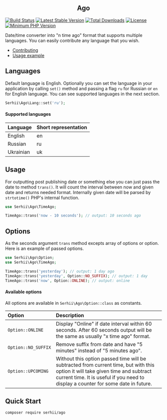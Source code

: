 <h2 align="center">Ago</h2>

[![Build Status](https://img.shields.io/endpoint.svg?url=https%3A%2F%2Factions-badge.atrox.dev%2FSerhiiCho%2Fago%2Fbadge&style=flat)](https://actions-badge.atrox.dev/SerhiiCho/ago/goto)
[![Latest Stable Version](https://poser.pugx.org/serhii/ago/v/stable)](https://packagist.org/packages/serhii/ago)
[![Total Downloads](https://poser.pugx.org/serhii/ago/downloads)](https://packagist.org/packages/serhii/ago)
[![License](https://poser.pugx.org/serhii/ago/license)](https://packagist.org/packages/serhii/ago)
<a href="https://php.net/" rel="nofollow"><img src="https://camo.githubusercontent.com/2b1ed18c21257b0a1e6b8568010e6e8f3636e6d5/68747470733a2f2f696d672e736869656c64732e696f2f62616467652f7068702d253345253344253230372e312d3838393242462e7376673f7374796c653d666c61742d737175617265" alt="Minimum PHP Version" data-canonical-src="https://img.shields.io/badge/php-%3E%3D%207.1-8892BF.svg" style="max-width:100%;"></a>

Date/time converter into "n time ago" format that supports multiple languages. You can easily contribute any language that you wish.

- [Contributing](https://github.com/SerhiiCho/ago/blob/master/CONTRIBUTE.md)
- [Usage example](https://repl.it/@SerhiiCho/Usage-of-ago-package)

## Languages

Default language is English. Optionally you can set the language in your application by calling `set()` method and passing a flag `ru` for Russian or `en` for English language. You can see supported languages in the next section.

```php
Serhii\Ago\Lang::set('ru');
```

#### Supported languages

| Language      |  Short representation |
| :------------ |:----------------------|
| English       | en                    |
| Russian       | ru                    |
| Ukrainian     | uk                    |

## Usage

For outputting post publishing date or something else you can just pass the date to method `trans()`. It will count the interval between now and given date and returns needed format. Internally given date will be parsed by `strtotime()` PHP's internal function.

```php
use Serhii\Ago\TimeAgo;

TimeAgo::trans('now - 10 seconds'); // output: 10 seconds ago
```

## Options

As the seconds argument `trans` method excepts array of options or option. Here is an example of passed options.

```php
use Serhii\Ago\Option;
use Serhii\Ago\TimeAgo;

TimeAgo::trans('yesterday'); // output: 1 day ago
TimeAgo::trans('yesterday', Option::NO_SUFFIX); // output: 1 day
TimeAgo::trans('now', Option::ONLINE); // output: online
```

#### Available options

All options are available in `Serhii\Ago\Option::class` as constants.

| Option            |  Description              |
| :---------------- |:--------------------------|
| `Option::ONLINE`   | Display "Online" if date interval within 60 seconds. After 60 seconds output will be the same as usually "x time ago" format. |
| `Option::NO_SUFFIX` | Remove suffix from date and have "5 minutes" instead of "5 minutes ago". |
| `Option::UPCOMING`  | Without this option passed time will be subtracted from current time, but with this option it will take given time and subtract current time. It is useful if you need to display a counter for some date in future. |

## Quick Start

```bash
composer require serhii/ago
```
